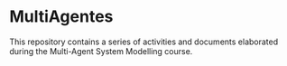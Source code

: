 # MultiAgentes

This repository contains a series of activities and documents elaborated during the Multi-Agent System Modelling course.
